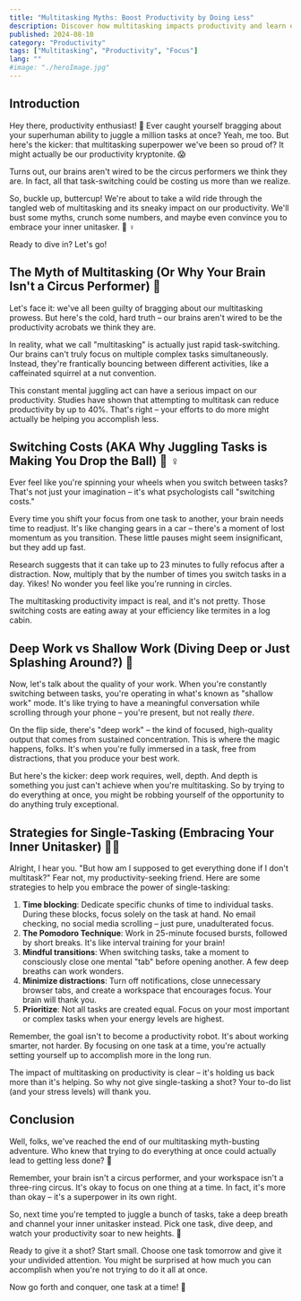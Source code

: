 ```yaml
---
title: "Multitasking Myths: Boost Productivity by Doing Less"
description: Discover how multitasking impacts productivity and learn effective single-tasking strategies to boost your efficiency and accomplish more in less time.
published: 2024-08-10
category: "Productivity"
tags: ["Multitasking", "Productivity", "Focus"]
lang: ""
#image: "./heroImage.jpg"
---
```



## Introduction

Hey there, productivity enthusiast! 👋 Ever caught yourself bragging about your superhuman ability to juggle a million tasks at once? Yeah, me too. But here's the kicker: that multitasking superpower we've been so proud of? It might actually be our productivity kryptonite. 😱

Turns out, our brains aren't wired to be the circus performers we think they are. In fact, all that task-switching could be costing us more than we realize.


So, buckle up, buttercup! We're about to take a wild ride through the tangled web of multitasking and its sneaky impact on our productivity. We'll bust some myths, crunch some numbers, and maybe even convince you to embrace your inner unitasker. 🦸 ‍♀ ️

Ready to dive in? Let's go!

## The Myth of Multitasking (Or Why Your Brain Isn't a Circus Performer) 🎪

Let's face it: we've all been guilty of bragging about our multitasking prowess. But here's the cold, hard truth – our brains aren't wired to be the productivity acrobats we think they are.

In reality, what we call "multitasking" is actually just rapid task-switching. Our brains can't truly focus on multiple complex tasks simultaneously. Instead, they're frantically bouncing between different activities, like a caffeinated squirrel at a nut convention.

This constant mental juggling act can have a serious impact on our productivity. Studies have shown that attempting to multitask can reduce productivity by up to 40%. That's right – your efforts to do more might actually be helping you accomplish less.

## Switching Costs (AKA Why Juggling Tasks is Making You Drop the Ball) 🤹 ‍♀ ️

Ever feel like you're spinning your wheels when you switch between tasks? That's not just your imagination – it's what psychologists call "switching costs."

Every time you shift your focus from one task to another, your brain needs time to readjust. It's like changing gears in a car – there's a moment of lost momentum as you transition. These little pauses might seem insignificant, but they add up fast.

Research suggests that it can take up to 23 minutes to fully refocus after a distraction. Now, multiply that by the number of times you switch tasks in a day. Yikes! No wonder you feel like you're running in circles.

The multitasking productivity impact is real, and it's not pretty. Those switching costs are eating away at your efficiency like termites in a log cabin.

## Deep Work vs Shallow Work (Diving Deep or Just Splashing Around?) 🤿

Now, let's talk about the quality of your work. When you're constantly switching between tasks, you're operating in what's known as "shallow work" mode. It's like trying to have a meaningful conversation while scrolling through your phone – you're present, but not really _there_.

On the flip side, there's "deep work" – the kind of focused, high-quality output that comes from sustained concentration. This is where the magic happens, folks. It's when you're fully immersed in a task, free from distractions, that you produce your best work.

But here's the kicker: deep work requires, well, depth. And depth is something you just can't achieve when you're multitasking. So by trying to do everything at once, you might be robbing yourself of the opportunity to do anything truly exceptional.

## Strategies for Single-Tasking (Embracing Your Inner Unitasker) 🧘‍♀️

Alright, I hear you. "But how am I supposed to get everything done if I don't multitask?" Fear not, my productivity-seeking friend. Here are some strategies to help you embrace the power of single-tasking:

1. **Time blocking**: Dedicate specific chunks of time to individual tasks. During these blocks, focus solely on the task at hand. No email checking, no social media scrolling – just pure, unadulterated focus.
2. **The Pomodoro Technique**: Work in 25-minute focused bursts, followed by short breaks. It's like interval training for your brain!
3. **Mindful transitions**: When switching tasks, take a moment to consciously close one mental "tab" before opening another. A few deep breaths can work wonders.
4. **Minimize distractions**: Turn off notifications, close unnecessary browser tabs, and create a workspace that encourages focus. Your brain will thank you.
5. **Prioritize**: Not all tasks are created equal. Focus on your most important or complex tasks when your energy levels are highest.

Remember, the goal isn't to become a productivity robot. It's about working smarter, not harder. By focusing on one task at a time, you're actually setting yourself up to accomplish more in the long run.

The impact of multitasking on productivity is clear – it's holding us back more than it's helping. So why not give single-tasking a shot? Your to-do list (and your stress levels) will thank you.

## Conclusion

Well, folks, we've reached the end of our multitasking myth-busting adventure. Who knew that trying to do everything at once could actually lead to getting less done? 🤯

Remember, your brain isn't a circus performer, and your workspace isn't a three-ring circus. It's okay to focus on one thing at a time. In fact, it's more than okay – it's a superpower in its own right.

So, next time you're tempted to juggle a bunch of tasks, take a deep breath and channel your inner unitasker instead. Pick one task, dive deep, and watch your productivity soar to new heights. 🚀

Ready to give it a shot? Start small. Choose one task tomorrow and give it your undivided attention. You might be surprised at how much you can accomplish when you're not trying to do it all at once.

Now go forth and conquer, one task at a time! 💪
